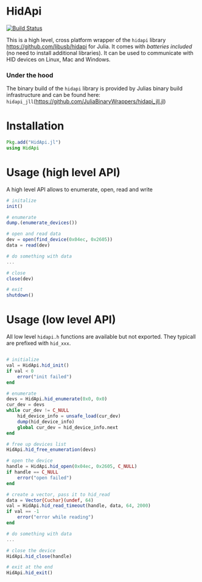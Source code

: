 # HidApi

[![Build Status](https://travis-ci.org/laborg/HidApi.jl.svg?branch=master)](https://travis-ci.org/laborg/HidApi.jl)

This is a high level, cross platform wrapper of the `hidapi` library <https://github.com/libusb/hidapi> for
Julia. It comes with _batteries included_ (no need to install additional libraries).
It can be used to communicate with HID devices on Linux, Mac and Windows. 

### Under the hood
The binary build of the `hidapi` library is provided by Julias binary build infrastructure and
can be found here: `hidapi_jll`(<https://github.com/JuliaBinaryWrappers/hidapi_jll.jl>)

# Installation
```julia
Pkg.add("HidApi.jl")
using HidApi
```

# Usage (high level API)
A high level API allows to enumerate, open, read and write

```julia
# initalize
init()

# enumerate
dump.(enumerate_devices())

# open and read data
dev = open(find_device(0x04ec, 0x2605))
data = read(dev)

# do something with data
...

# close
close(dev)

# exit
shutdown()
```

# Usage (low level API)
All low level `hidapi.h` functions are available but not exported. They typicall are prefixed
with `hid_xxx`.

```julia

# initialize
val = HidApi.hid_init()
if val < 0
    error("init failed")
end

# enumerate
devs = HidApi.hid_enumerate(0x0, 0x0)
cur_dev = devs
while cur_dev != C_NULL
    hid_device_info = unsafe_load(cur_dev)
    dump(hid_device_info)
    global cur_dev = hid_device_info.next
end

# free up devices list
HidApi.hid_free_enumeration(devs)

# open the device
handle = HidApi.hid_open(0x04ec, 0x2605, C_NULL)
if handle == C_NULL 
    error("open failed")
end

# create a vector, pass it to hid_read
data = Vector{Cuchar}(undef, 64)
val = HidApi.hid_read_timeout(handle, data, 64, 2000)
if val == -1 
    error("error while reading")
end

# do something with data
...

# close the device
HidApi.hid_close(handle)

# exit at the end
HidApi.hid_exit()
```



